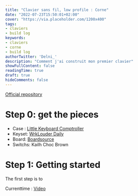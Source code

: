 ```yaml
---
title: "Clavier sans fil, low profile : Corne"
date: "2022-07-23T15:50:01+02:00"
cover: "https://via.placeholder.com/1200x400"
tags: 
- claviers
- build log
keywords: 
- claviers
- corne
- build log
authorTwitter: 'Delni_'
description: "Comment j'ai construit mon premier clavier"
showFullContent: false
readingTime: true
draft: true
hideComments: false
---
```


[Official repository](https://github.com/foostan/crkbd)

# Step 0: get the pieces
- Case : [Little Keyboard Comptroller]()
- Keyset: [WrkLouder Daily]()
- Board: [Boardsource]()
- Switchs: Kailh Choc Brown

# Step 1: Getting started
The first step is to 


Currenttime : [Video](https://youtu.be/9wtjkbdluDE?t=1303)
